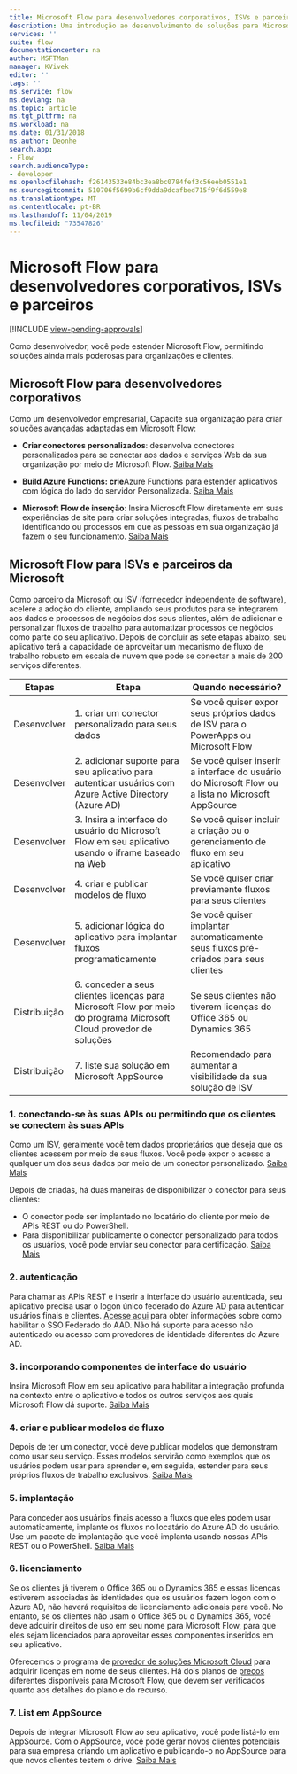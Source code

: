 ```yaml
---
title: Microsoft Flow para desenvolvedores corporativos, ISVs e parceiros | Microsoft Docs
description: Uma introdução ao desenvolvimento de soluções para Microsoft Flow.
services: ''
suite: flow
documentationcenter: na
author: MSFTMan
manager: KVivek
editor: ''
tags: ''
ms.service: flow
ms.devlang: na
ms.topic: article
ms.tgt_pltfrm: na
ms.workload: na
ms.date: 01/31/2018
ms.author: Deonhe
search.app:
- Flow
search.audienceType:
- developer
ms.openlocfilehash: f26143533e84bc3ea8bc0784fef3c56eeb0551e1
ms.sourcegitcommit: 510706f5699b6cf9dda9dcafbed715f9f6d559e8
ms.translationtype: MT
ms.contentlocale: pt-BR
ms.lasthandoff: 11/04/2019
ms.locfileid: "73547826"
---
```

# <a name="microsoft-flow-for-enterprise-developers-isvs-and-partners"></a>Microsoft Flow para desenvolvedores corporativos, ISVs e parceiros
[!INCLUDE [view-pending-approvals](../includes/cc-rebrand.md)]

Como desenvolvedor, você pode estender Microsoft Flow, permitindo soluções ainda mais poderosas para organizações e clientes.

## <a name="microsoft-flow-for-enterprise-developers"></a>Microsoft Flow para desenvolvedores corporativos

Como um desenvolvedor empresarial, Capacite sua organização para criar soluções avançadas adaptadas em Microsoft Flow:

- **Criar conectores personalizados**: desenvolva conectores personalizados para se conectar aos dados e serviços Web da sua organização por meio de Microsoft Flow. [Saiba Mais](https://docs.microsoft.com/connectors/custom-connectors/)

- **Build Azure Functions: crie**Azure Functions para estender aplicativos com lógica do lado do servidor Personalizada. [Saiba Mais](/azure/azure-functions/app-service-export-api-to-powerapps-and-flow)

- **Microsoft Flow de inserção**: Insira Microsoft Flow diretamente em suas experiências de site para criar soluções integradas, fluxos de trabalho identificando ou processos em que as pessoas em sua organização já fazem o seu funcionamento. [Saiba Mais](embed-flow-dev.md)

## <a name="microsoft-flow-for-isvs-and-microsoft-partners"></a>Microsoft Flow para ISVs e parceiros da Microsoft

Como parceiro da Microsoft ou ISV (fornecedor independente de software), acelere a adoção do cliente, ampliando seus produtos para se integrarem aos dados e processos de negócios dos seus clientes, além de adicionar e personalizar fluxos de trabalho para automatizar processos de negócios como parte do seu aplicativo. Depois de concluir as sete etapas abaixo, seu aplicativo terá a capacidade de aproveitar um mecanismo de fluxo de trabalho robusto em escala de nuvem que pode se conectar a mais de 200 serviços diferentes.

| Etapas | Etapa | Quando necessário? |
| --- | --- | --- |
| Desenvolver | 1. criar um conector personalizado para seus dados | Se você quiser expor seus próprios dados de ISV para o PowerApps ou Microsoft Flow |
| Desenvolver | 2. adicionar suporte para seu aplicativo para autenticar usuários com Azure Active Directory (Azure AD) | Se você quiser inserir a interface do usuário do Microsoft Flow ou a lista no Microsoft AppSource | 
| Desenvolver | 3. Insira a interface do usuário do Microsoft Flow em seu aplicativo usando o iframe baseado na Web | Se você quiser incluir a criação ou o gerenciamento de fluxo em seu aplicativo | 
| Desenvolver | 4. criar e publicar modelos de fluxo | Se você quiser criar previamente fluxos para seus clientes | 
| Desenvolver | 5. adicionar lógica do aplicativo para implantar fluxos programaticamente | Se você quiser implantar automaticamente seus fluxos pré-criados para seus clientes | 
| Distribuição | 6. conceder a seus clientes licenças para Microsoft Flow por meio do programa Microsoft Cloud provedor de soluções | Se seus clientes não tiverem licenças do Office 365 ou Dynamics 365 |
| Distribuição | 7. liste sua solução em Microsoft AppSource | Recomendado para aumentar a visibilidade da sua solução de ISV |

### <a name="1-connecting-to-your-apis-or-enabling-customers-to-connect-to-your-apis"></a>1. conectando-se às suas APIs ou permitindo que os clientes se conectem às suas APIs

Como um ISV, geralmente você tem dados proprietários que deseja que os clientes acessem por meio de seus fluxos. Você pode expor o acesso a qualquer um dos seus dados por meio de um conector personalizado. [Saiba Mais](https://docs.microsoft.com/connectors/custom-connectors/)

Depois de criadas, há duas maneiras de disponibilizar o conector para seus clientes:
- O conector pode ser implantado no locatário do cliente por meio de APIs REST ou do PowerShell.
- Para disponibilizar publicamente o conector personalizado para todos os usuários, você pode enviar seu conector para certificação. [Saiba Mais](https://docs.microsoft.com/connectors/custom-connectors/submit-certification)

### <a name="2-authentication"></a>2. autenticação 

Para chamar as APIs REST e inserir a interface do usuário autenticada, seu aplicativo precisa usar o logon único federado do Azure AD para autenticar usuários finais e clientes. [Acesse aqui](https://identity.microsoft.com/) para obter informações sobre como habilitar o SSO Federado do AAD. Não há suporte para acesso não autenticado ou acesso com provedores de identidade diferentes do Azure AD. 

### <a name="3-embedding-ui-components"></a>3. incorporando componentes de interface do usuário

Insira Microsoft Flow em seu aplicativo para habilitar a integração profunda na contexto entre o aplicativo e todos os outros serviços aos quais Microsoft Flow dá suporte. [Saiba Mais](embed-flow-dev.md)

### <a name="4-create-and-publish-flow-templates"></a>4. criar e publicar modelos de fluxo

Depois de ter um conector, você deve publicar modelos que demonstram como usar seu serviço. Esses modelos servirão como exemplos que os usuários podem usar para aprender e, em seguida, estender para seus próprios fluxos de trabalho exclusivos. [Saiba Mais](../publish-a-template.md)

### <a name="5-deployment"></a>5. implantação

Para conceder aos usuários finais acesso a fluxos que eles podem usar automaticamente, implante os fluxos no locatário do Azure AD do usuário. Use um pacote de implantação que você implanta usando nossas APIs REST ou o PowerShell. [Saiba Mais](https://docs.microsoft.com/powerapps/export-import-packages)

### <a name="6-licensing"></a>6. licenciamento

Se os clientes já tiverem o Office 365 ou o Dynamics 365 e essas licenças estiverem associadas às identidades que os usuários fazem logon com o Azure AD, não haverá requisitos de licenciamento adicionais para você. No entanto, se os clientes não usam o Office 365 ou o Dynamics 365, você deve adquirir direitos de uso em seu nome para Microsoft Flow, para que eles sejam licenciados para aproveitar esses componentes inseridos em seu aplicativo.

Oferecemos o programa de [provedor de soluções Microsoft Cloud](https://partner.microsoft.com/cloud-solution-provider) para adquirir licenças em nome de seus clientes. Há dois planos de [preços](https://flow.microsoft.com/pricing/) diferentes disponíveis para Microsoft Flow, que devem ser verificados quanto aos detalhes do plano e do recurso.

### <a name="7-list-on-appsource"></a>7. List em AppSource

Depois de integrar Microsoft Flow ao seu aplicativo, você pode listá-lo em AppSource. Com o AppSource, você pode gerar novos clientes potenciais para sua empresa criando um aplicativo e publicando-o no AppSource para que novos clientes testem o drive. [Saiba Mais](dev-appsource-test-drive.md)
